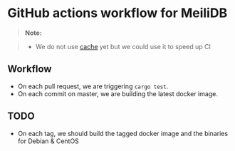 # GitHub actions workflow for MeiliDB

> **Note:**

> - We do not use [cache](https://github.com/actions/cache) yet but we could use it to speed up CI

## Workflow

- On each pull request, we are triggering `cargo test`.
- On each commit on master, we are building the latest docker image.

## TODO
- On each tag, we should build the tagged docker image and the binaries for Debian & CentOS
